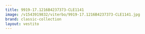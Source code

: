 ```yaml
---
title: 9919-17.1216B4237373-CLE1141
image: /v1543919832/viterbo/9919-17.1216B4237373-CLE1141.jpg
brand: classic-collection
layout: vestito
---
```


